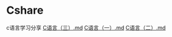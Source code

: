 # Cshare
c语言学习分享
[C语言（三）.md](https://github.com/y138g/Cshare/files/9872267/C.md)
[C语言（一）.md](https://github.com/y138g/Cshare/files/9872268/C.md)
[C语言（二）.md](https://github.com/y138g/Cshare/files/9872269/C.md)
